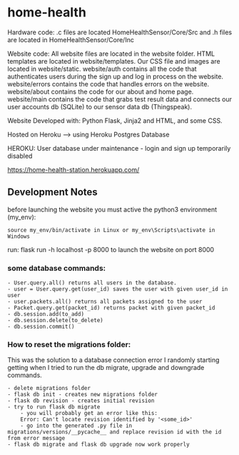 # home-health 

Hardware code: .c files are located HomeHealthSensor/Core/Src and .h files are located in HomeHealthSensor/Core/Inc

Website code: 
All website files are located in the website folder. 
HTML templates are located in website/templates. 
Our CSS file and images are located in website/static. 
website/auth contains all the code that authenticates users during the sign up and log in process on the website. 
website/errors contains the code that handles errors on the website. 
website/about contains the code for our about and home page. 
website/main contains the code that grabs test result data and connects our user accounts db (SQLite) to our sensor data db (Thingspeak). 

Website Developed with: Python Flask, Jinja2 and HTML, and some CSS.  

Hosted on Heroku --> using Heroku Postgres Database 

HEROKU:
User database under maintenance - login and sign up temporarily disabled

https://home-health-station.herokuapp.com/


## Development Notes

before launching the website you must active the python3 environment (my_env):
    
    source my_env/bin/activate in Linux or my_env\Scripts\activate in Windows

run: flask run -h localhost -p 8000 to launch the website on port 8000

### some database commands: ###

    - User.query.all() returns all users in the database.
    - user = User.query.get(user_id) saves the user with given user_id in user
    - user.packets.all() returns all packets assigned to the user
    - Packet.query.get(packet_id) returns packet with given packet_id
    - db.session.add(to_add)
    - db.session.delete(to_delete)
    - db.session.commit() 
    
### How to reset the migrations folder: ###
This was the solution to a database connection error I randomly starting getting when I tried to run the db migrate, upgrade and downgrade commands.

    - delete migrations folder
    - flask db init - creates new migrations folder
    - flask db revision - creates initial revision
    - try to run flask db migrate
        - you will probably get an error like this:
        Error: Can't locate revision identified by '<some_id>'
        - go into the generated .py file in migrations/versions/__pycache__ and replace revision id with the id from error message
    - flask db migrate and flask db upgrade now work properly 

